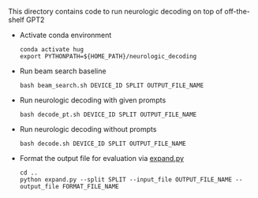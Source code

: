This directory contains code to run neurologic decoding on top of off-the-shelf GPT2

* Activate conda environment
    ```
    conda activate hug
    export PYTHONPATH=${HOME_PATH}/neurologic_decoding
    ```

* Run beam search baseline 
    ```
    bash beam_search.sh DEVICE_ID SPLIT OUTPUT_FILE_NAME
    ```

* Run neurologic decoding with given prompts
    ```
    bash decode_pt.sh DEVICE_ID SPLIT OUTPUT_FILE_NAME
    ```
  
* Run neurologic decoding without prompts
    ```
    bash decode.sh DEVICE_ID SPLIT OUTPUT_FILE_NAME
    ```
  
* Format the output file for evaluation via [expand.py](../expand.py)
    ```
    cd ..
    python expand.py --split SPLIT --input_file OUTPUT_FILE_NAME --output_file FORMAT_FILE_NAME
    ```